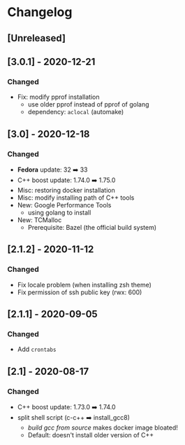 # Changelog

## [Unreleased]

## [3.0.1] - 2020-12-21

### Changed

- Fix: modify pprof installation
  - use older pprof instead of pprof of golang
  - dependency: `aclocal` (automake)

## [3.0] - 2020-12-18

### Changed

- **Fedora** update: 32 ➡️ 33
- C++ boost update: 1.74.0 ➡️ 1.75.0
- Misc: restoring docker installation
- Misc: modify installing path of C++ tools
- New: Google Performance Tools
  - using golang to install
- New: TCMalloc
  - Prerequisite: Bazel (the official build system)

## [2.1.2] - 2020-11-12

### Changed

- Fix locale problem (when installing zsh theme)
- Fix permission of ssh public key (rwx: 600)

## [2.1.1] - 2020-09-05

### Changed

- Add `crontabs`

## [2.1] - 2020-08-17

### Changed

- C++ boost update: 1.73.0 ➡️ 1.74.0
- split shell script (c-c++ ➡️ install_gcc8)
  - *build gcc from source* makes docker image bloated!
  - Default: doesn't install older version of C++
